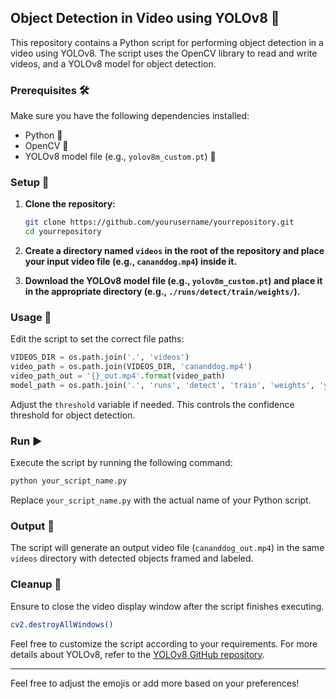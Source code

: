 ## Object Detection in Video using YOLOv8 🚀

This repository contains a Python script for performing object detection in a video using YOLOv8. The script uses the OpenCV library to read and write videos, and a YOLOv8 model for object detection.

### Prerequisites 🛠️

Make sure you have the following dependencies installed:

- Python 🐍
- OpenCV 📸
- YOLOv8 model file (e.g., `yolov8m_custom.pt`) 🤖

### Setup 🚧

1. **Clone the repository:**

   ```bash
   git clone https://github.com/yourusername/yourrepository.git
   cd yourrepository
   ```

2. **Create a directory named `videos` in the root of the repository and place your input video file (e.g., `cananddog.mp4`) inside it.**

3. **Download the YOLOv8 model file (e.g., `yolov8m_custom.pt`) and place it in the appropriate directory (e.g., `./runs/detect/train/weights/`).**

### Usage 🚀

Edit the script to set the correct file paths:

```python
VIDEOS_DIR = os.path.join('.', 'videos')
video_path = os.path.join(VIDEOS_DIR, 'cananddog.mp4')
video_path_out = '{}_out.mp4'.format(video_path)
model_path = os.path.join('.', 'runs', 'detect', 'train', 'weights', 'yolov8m_custom.pt')
```

Adjust the `threshold` variable if needed. This controls the confidence threshold for object detection.

### Run ▶️

Execute the script by running the following command:

```bash
python your_script_name.py
```

Replace `your_script_name.py` with the actual name of your Python script.

### Output 🎥

The script will generate an output video file (`cananddog_out.mp4`) in the same `videos` directory with detected objects framed and labeled.

### Cleanup 🧹

Ensure to close the video display window after the script finishes executing.

```bash
cv2.destroyAllWindows()
```

Feel free to customize the script according to your requirements. For more details about YOLOv8, refer to the [YOLOv8 GitHub repository]([https://github.com/ultralytics/yolov5](https://github.com/ultralytics/ultralytics)).

---

Feel free to adjust the emojis or add more based on your preferences!
